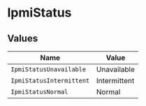 # IpmiStatus


## Values

| Name                     | Value                    |
| ------------------------ | ------------------------ |
| `IpmiStatusUnavailable`  | Unavailable              |
| `IpmiStatusIntermittent` | Intermittent             |
| `IpmiStatusNormal`       | Normal                   |